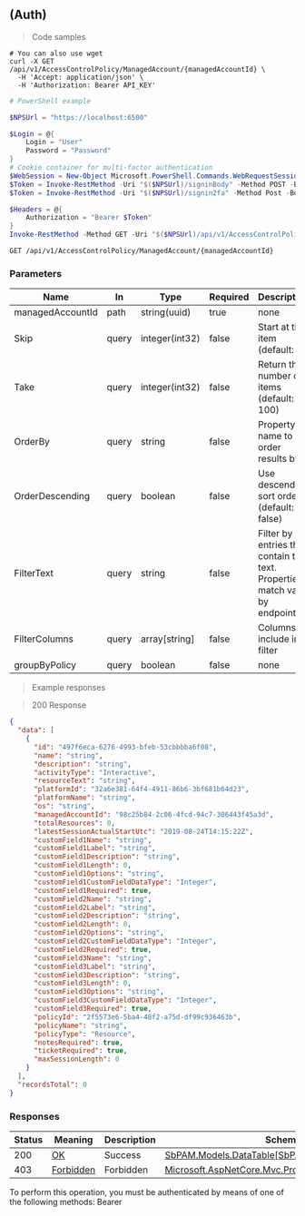 
##  (Auth)

<a id="opIdGetPoliciesForAccountAsync"></a>

> Code samples

```shell
# You can also use wget
curl -X GET /api/v1/AccessControlPolicy/ManagedAccount/{managedAccountId} \
  -H 'Accept: application/json' \
  -H 'Authorization: Bearer API_KEY'

```

```powershell
# PowerShell example

$NPSUrl = "https://localhost:6500"

$Login = @{
    Login = "User"
    Password = "Password"
}
# Cookie container for multi-factor authentication
$WebSession = New-Object Microsoft.PowerShell.Commands.WebRequestSession
$Token = Invoke-RestMethod -Uri "$($NPSUrl)/signinBody" -Method POST -Body (ConvertTo-Json $Login) -WebSession $WebSession -ContentType "application/json"
$Token = Invoke-RestMethod -Uri "$($NPSUrl)/signin2fa" -Method Post -Body $MfaCode -Headers @{Authorization = "Bearer $Token"} -WebSession $WebSession -ContentType "application/json"

$Headers = @{
    Authorization = "Bearer $Token"
}
Invoke-RestMethod -Method GET -Uri "$($NPSUrl)/api/v1/AccessControlPolicy/ManagedAccount/{managedAccountId} -Headers $Headers -ContentType "application/json"
```

`GET /api/v1/AccessControlPolicy/ManagedAccount/{managedAccountId}`

<h3 id="-(auth)-parameters">Parameters</h3>

|Name|In|Type|Required|Description|
|---|---|---|---|---|
|managedAccountId|path|string(uuid)|true|none|
|Skip|query|integer(int32)|false|Start at this item (default: 0)|
|Take|query|integer(int32)|false|Return this number of items (default: 100)|
|OrderBy|query|string|false|Property name to order results by|
|OrderDescending|query|boolean|false|Use descending sort order (default: false)|
|FilterText|query|string|false|Filter by entries that contain this text. Properties match vary by endpoint.|
|FilterColumns|query|array[string]|false|Columns to include in filter|
|groupByPolicy|query|boolean|false|none|

> Example responses

> 200 Response

```json
{
  "data": [
    {
      "id": "497f6eca-6276-4993-bfeb-53cbbbba6f08",
      "name": "string",
      "description": "string",
      "activityType": "Interactive",
      "resourceText": "string",
      "platformId": "32a6e381-64f4-4911-86b6-3bf681b64d23",
      "platformName": "string",
      "os": "string",
      "managedAccountId": "98c25b84-2c06-4fcd-94c7-306443f45a3d",
      "totalResources": 0,
      "latestSessionActualStartUtc": "2019-08-24T14:15:22Z",
      "customField1Name": "string",
      "customField1Label": "string",
      "customField1Description": "string",
      "customField1Length": 0,
      "customField1Options": "string",
      "customField1CustomFieldDataType": "Integer",
      "customField1Required": true,
      "customField2Name": "string",
      "customField2Label": "string",
      "customField2Description": "string",
      "customField2Length": 0,
      "customField2Options": "string",
      "customField2CustomFieldDataType": "Integer",
      "customField2Required": true,
      "customField3Name": "string",
      "customField3Label": "string",
      "customField3Description": "string",
      "customField3Length": 0,
      "customField3Options": "string",
      "customField3CustomFieldDataType": "Integer",
      "customField3Required": true,
      "policyId": "2f5573e6-5ba4-48f2-a75d-df99c936463b",
      "policyName": "string",
      "policyType": "Resource",
      "notesRequired": true,
      "ticketRequired": true,
      "maxSessionLength": 0
    }
  ],
  "recordsTotal": 0
}
```

<h3 id="-(auth)-responses">Responses</h3>

|Status|Meaning|Description|Schema|
|---|---|---|---|
|200|[OK](https://tools.ietf.org/html/rfc7231#section-6.3.1)|Success|[SbPAM.Models.DataTable[SbPAM.Models.ActivityCard]](../Models/sbpam.models.datatable_sbpam.models.activitycard.md)|
|403|[Forbidden](https://tools.ietf.org/html/rfc7231#section-6.5.3)|Forbidden|[Microsoft.AspNetCore.Mvc.ProblemDetails](../Models/microsoft.aspnetcore.mvc.problemdetails.md)|

<aside class="warning">
To perform this operation, you must be authenticated by means of one of the following methods:
Bearer
</aside>


